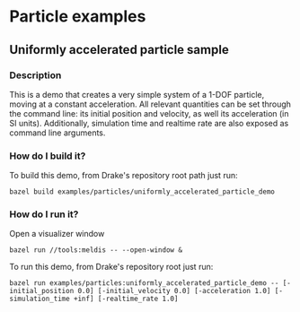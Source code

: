 # Particle examples

## Uniformly accelerated particle sample

### Description

This is a demo that creates a very simple system of a 1-DOF particle, moving at a constant acceleration.  All relevant quantities can be set through the command line: its initial position and velocity, as well its acceleration (in SI units). Additionally, simulation time and realtime rate are also exposed as command line arguments.

### How do I build it?

To build this demo, from Drake's repository root path just run:

```
bazel build examples/particles/uniformly_accelerated_particle_demo
```

### How do I run it?

Open a visualizer window
```
bazel run //tools:meldis -- --open-window &
```

To run this demo, from Drake's repository root just run:

```
bazel run examples/particles:uniformly_accelerated_particle_demo -- [-initial_position 0.0] [-initial_velocity 0.0] [-acceleration 1.0] [-simulation_time +inf] [-realtime_rate 1.0]
```
